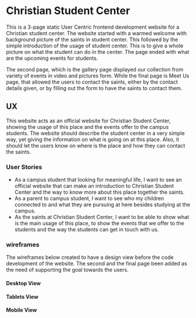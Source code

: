 # Christian Student Center

This is a 3-page static User Centric frontend development website for a Christian student center. The website started with a warmed welcome with background picture of the saints in student center. This followed by the simple introduction of the usage of student center. This is to give a whole picture on what the student can do in the center. The page ended with what are the upcoming events for students.

The second page, which is the gallery page displayed our collection from variety of events in video and pictures form. While the final page is Meet Us page, that allowed the users to contact the saints, either by the contact details given, or by filling out the form to have the saints to contact them.

## UX
This website acts as an official website for Christian Student Center, showing the usage of this place and the events offer to the campus students. The website should describe the student center in a very simple way, yet giving the information on what is going on at this place. Also, it should let the users know on where is the place and how they can contact the saints.

### User Stories
 - As a campus student that looking for meaningful life, I want to see an official website that can make an introduction to Christian Student Center and the way to know more about this place together the saints.
 - As a parent to campus student, I want to see who my children connected to and what they are pursuing at here besides studying at the campus.
 - As the saints at Christian Student Center, I want to be able to show what is the main usage of this place, to show the events that we offer to the students and the way the students can get in touch with us.

### wireframes
The wireframes below created to have a design view before the code development of the website. The second and the final page been added as the need of supporting the goal towards the users.

#### Desktop View


#### Tablets View


#### Mobile View